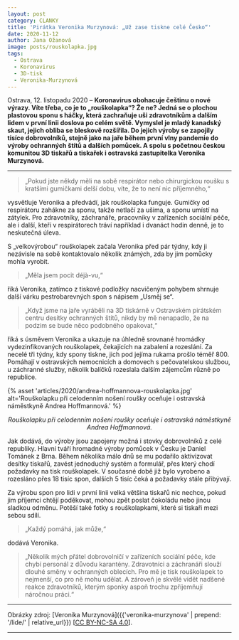 ```yaml
---
layout: post
category: CLANKY
title: 'Pirátka Veronika Murzynová: „Už zase tiskne celé Česko“'
date: 2020-11-12
author: Jana Ožanová
image: posts/rouskolapka.jpg
tags:
  - Ostrava
  - Koronavirus
  - 3D-tisk
  - Veronika-Murzynová
---
```


Ostrava, 12. listopadu 2020 – **Koronavirus obohacuje češtinu o nové výrazy. Víte třeba, co je to „rouškolapka“? Že ne? Jedná se o plochou plastovou sponu s háčky, která zachraňuje uši zdravotníkům a dalším lidem v první linii doslova po celém světě. Vymyslel je mladý kanadský skaut, jejich obliba se bleskově rozšířila. Do jejich výroby se zapojily tisíce dobrovolníků, stejně jako na jaře během první vlny pandemie do výroby ochranných štítů a dalších pomůcek. A spolu s početnou českou komunitou 3D tiskařů a tiskařek i ostravská zastupitelka Veronika Murzynová.**

<hr />

> „Pokud jste někdy měli na sobě respirátor nebo chirurgickou roušku s kratšími gumičkami delší dobu, víte, že to není nic příjemného,“

vysvětluje Veronika a předvádí, jak rouškolapka funguje. Gumičky od respirátoru zahákne za sponu, takže netlačí za ušima, a sponu umístí na zátylek. Pro zdravotníky, záchranáře, pracovníky v zařízeních sociální péče, ale i další, kteří v respirátorech tráví například i dvanáct hodin denně, je to neskutečná úleva.

S „velkovýrobou“ rouškolapek začala Veronika před pár týdny, kdy ji nezávisle na sobě kontaktovalo několik známých, zda by jim pomůcky mohla vyrobit.

> „Měla jsem pocit déjà-vu,“

říká Veronika, zatímco z tiskové podložky nacvičeným pohybem shrnuje další várku pestrobarevných spon s nápisem „Usměj se“.

> „Když jsme na jaře vyráběli na 3D tiskárně v Ostravském pirátském centru desítky ochranných štítů, nikdy by mě nenapadlo, že na podzim se bude něco podobného opakovat,“

říká s úsměvem Veronika a ukazuje na úhledně srovnané hromádky vydezinfikovaných rouškolapek, čekajících na zabalení a rozeslání. Za necelé tři týdny, kdy spony tiskne, jich pod jejíma rukama prošlo téměř 800. Pomáhají v ostravských nemocnicích a domovech s pečovatelskou službou, u záchranné služby, několik balíčků rozeslala dalším zájemcům různě po republice.

{% asset 'articles/2020/andrea-hoffmannova-rouskolapka.jpg' alt='Rouškolapku při celodenním nošení roušky oceňuje i ostravská náměstkyně Andrea Hoffmannová.' %}

<p style="text-align: center">
<i>Rouškolapku při celodenním nošení roušky oceňuje i ostravská náměstkyně Andrea Hoffmannová.</i>
</p>

Jak dodává, do výroby jsou zapojeny možná i stovky dobrovolníků z celé republiky. Hlavní tváří hromadné  výroby pomůcek v Česku je Daniel Tománek z Brna. Během několika málo dnů se mu podařilo aktivizovat desítky tiskařů, zavést jednoduchý systém a formulář, přes který chodí požadavky na tisk rouškolapek. V současné době již bylo vyrobeno a rozesláno přes 18 tisíc spon, dalších 5 tisíc čeká a požadavky stále přibývají.

Za výrobu spon pro lidi v první linii velká většina tiskařů nic nechce, pokud jim příjemci chtějí poděkovat, mohou zpět poslat čokoládu  nebo jinou sladkou odměnu. Potěší také fotky s rouškolapkami, které si tiskaři mezi sebou sdílí.

> „Každý pomáhá, jak může,“

dodává Veronika.

> „Několik mých přátel dobrovolničí v zařízeních sociální péče, kde chybí personál z důvodu karantény. Zdravotníci a záchranáři slouží dlouhé směny v ochranných oblecích. Pro mě je tisk rouškolapek to nejmenší, co pro ně mohu udělat. A zároveň je skvělé vidět nadšené reakce zdravotníků, kterým sponky aspoň trochu zpříjemňují náročnou práci.“

---

Obrázky zdroj: [Veronika Murzynová]({{'veronika-murzynova' | prepend: '/lide/' | relative_url}}) \[[CC BY-NC-SA 4.0](https://creativecommons.org/licenses/by-nc-sa/4.0/deed.cs)\].

- - -
